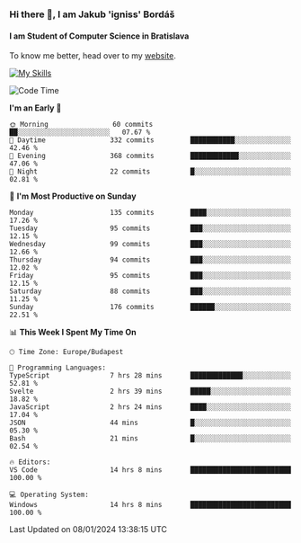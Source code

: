 ### Hi there 👋, I am Jakub 'igniss' Bordáš

#### I am Student of Computer Science in Bratislava
To know me better, head over to my [website](https://bordas.sk).

[![My Skills](https://skillicons.dev/icons?i=js,html,css,figma,svelte,java,kotlin,python,postgresql,typescript,nest,nodejs)](https://bordas.sk)


<!--START_SECTION:waka-->
![Code Time](http://img.shields.io/badge/Code%20Time-1%2C336%20hrs%2030%20mins-blue)

**I'm an Early 🐤** 

```text
🌞 Morning                60 commits          ██░░░░░░░░░░░░░░░░░░░░░░░   07.67 % 
🌆 Daytime                332 commits         ███████████░░░░░░░░░░░░░░   42.46 % 
🌃 Evening                368 commits         ████████████░░░░░░░░░░░░░   47.06 % 
🌙 Night                  22 commits          █░░░░░░░░░░░░░░░░░░░░░░░░   02.81 % 
```
📅 **I'm Most Productive on Sunday** 

```text
Monday                   135 commits         ████░░░░░░░░░░░░░░░░░░░░░   17.26 % 
Tuesday                  95 commits          ███░░░░░░░░░░░░░░░░░░░░░░   12.15 % 
Wednesday                99 commits          ███░░░░░░░░░░░░░░░░░░░░░░   12.66 % 
Thursday                 94 commits          ███░░░░░░░░░░░░░░░░░░░░░░   12.02 % 
Friday                   95 commits          ███░░░░░░░░░░░░░░░░░░░░░░   12.15 % 
Saturday                 88 commits          ███░░░░░░░░░░░░░░░░░░░░░░   11.25 % 
Sunday                   176 commits         ██████░░░░░░░░░░░░░░░░░░░   22.51 % 
```


📊 **This Week I Spent My Time On** 

```text
🕑︎ Time Zone: Europe/Budapest

💬 Programming Languages: 
TypeScript               7 hrs 28 mins       █████████████░░░░░░░░░░░░   52.81 % 
Svelte                   2 hrs 39 mins       █████░░░░░░░░░░░░░░░░░░░░   18.82 % 
JavaScript               2 hrs 24 mins       ████░░░░░░░░░░░░░░░░░░░░░   17.04 % 
JSON                     44 mins             █░░░░░░░░░░░░░░░░░░░░░░░░   05.30 % 
Bash                     21 mins             █░░░░░░░░░░░░░░░░░░░░░░░░   02.54 % 

🔥 Editors: 
VS Code                  14 hrs 8 mins       █████████████████████████   100.00 % 

💻 Operating System: 
Windows                  14 hrs 8 mins       █████████████████████████   100.00 % 
```


 Last Updated on 08/01/2024 13:38:15 UTC
<!--END_SECTION:waka-->
